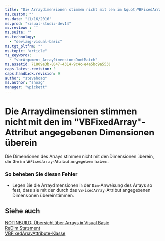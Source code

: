 ```yaml
---
title: "Die Arraydimensionen stimmen nicht mit den im &quot;VBFixedArray&quot;-Attribut angegebenen Dimensionen &#252;berein | Microsoft Docs"
ms.custom: ""
ms.date: "11/16/2016"
ms.prod: "visual-studio-dev14"
ms.reviewer: ""
ms.suite: ""
ms.technology: 
  - "devlang-visual-basic"
ms.tgt_pltfrm: ""
ms.topic: "article"
f1_keywords: 
  - "vbrArgument_ArrayDimensionsDontMatch"
ms.assetid: 71809e3b-8147-4314-9c4c-e4a5bc9a5530
caps.latest.revision: 9
caps.handback.revision: 9
author: "stevehoag"
ms.author: "shoag"
manager: "wpickett"
---
```

# Die Arraydimensionen stimmen nicht mit den im &quot;VBFixedArray&quot;-Attribut angegebenen Dimensionen &#252;berein
Die Dimensionen des Arrays stimmen nicht mit den Dimensionen überein, die Sie im `VBFixedArray`\-Attribut angegeben haben.  
  
### So beheben Sie diesen Fehler  
  
-   Legen Sie die Arraydimensionen in der `Dim`\-Anweisung des Arrays so fest, dass sie mit den durch das `VBFixedArray`\-Attribut angegebenen Dimensionen übereinstimmen.  
  
## Siehe auch  
 [NOTINBUILD: Übersicht über Arrays in Visual Basic](http://msdn.microsoft.com/de-de/ca50e2f2-b4d2-4c57-9169-9abbcc3392d8)   
 [ReDim Statement](../../visual-basic/language-reference/statements/redim-statement.md)   
 [VBFixedArrayAttribute\-Klasse](http://msdn.microsoft.com/de-de/7b7e9ef6-2854-4114-892e-e7ae45dd0b49)